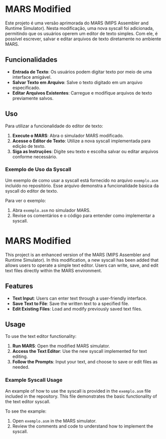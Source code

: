 # MARS Modified

Este projeto é uma versão aprimorada do MARS (MIPS Assembler and Runtime Simulator). Nesta modificação, uma nova syscall foi adicionada, permitindo que os usuários operem um editor de texto simples. Com ele, é possível escrever, salvar e editar arquivos de texto diretamente no ambiente MARS.

## Funcionalidades

- **Entrada de Texto**: Os usuários podem digitar texto por meio de uma interface amigável.
- **Salvar Texto em Arquivo**: Salve o texto digitado em um arquivo especificado.
- **Editar Arquivos Existentes**: Carregue e modifique arquivos de texto previamente salvos.

## Uso

Para utilizar a funcionalidade do editor de texto:

1. **Execute o MARS**: Abra o simulador MARS modificado.
2. **Acesse o Editor de Texto**: Utilize a nova syscall implementada para edição de texto.
3. **Siga as Instruções**: Digite seu texto e escolha salvar ou editar arquivos conforme necessário.

### Exemplo de Uso da Syscall

Um exemplo de como usar a syscall está fornecido no arquivo `exemplo.asm` incluído no repositório. Esse arquivo demonstra a funcionalidade básica da syscall do editor de texto.

Para ver o exemplo:

1. Abra `exemplo.asm` no simulador MARS.
2. Revise os comentários e o código para entender como implementar a syscall.

# MARS Modified

This project is an enhanced version of the MARS (MIPS Assembler and Runtime Simulator). In this modification, a new syscall has been added that allows users to operate a simple text editor. Users can write, save, and edit text files directly within the MARS environment.

## Features

- **Text Input**: Users can enter text through a user-friendly interface.
- **Save Text to File**: Save the written text to a specified file.
- **Edit Existing Files**: Load and modify previously saved text files.

## Usage

To use the text editor functionality:

1. **Run MARS**: Open the modified MARS simulator.
2. **Access the Text Editor**: Use the new syscall implemented for text editing.
3. **Follow the Prompts**: Input your text, and choose to save or edit files as needed.

### Example Syscall Usage

An example of how to use the syscall is provided in the `exemplo.asm` file included in the repository. This file demonstrates the basic functionality of the text editor syscall.

To see the example:

1. Open `exemplo.asm` in the MARS simulator.
2. Review the comments and code to understand how to implement the syscall.
